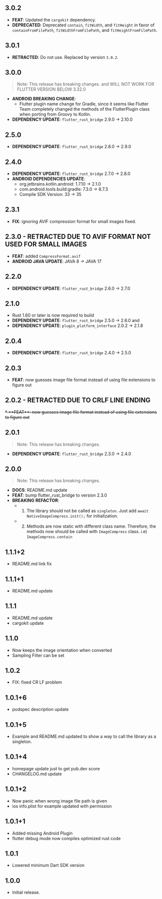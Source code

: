 ## 3.0.2
* **FEAT**: Updated the `cargokit` dependency.
* **DEPRECATED**: Deprecated `contain`, `fitWidth`, and `fitHeight` in favor of `containFromFilePath`, `fitWidthFromFilePath`, and `fitHeightFromFilePath`.

## 3.0.1
* **RETRACTED**: Do not use. Replaced by version `3.0.2`.

## 3.0.0
> Note: This release has breaking changes. and WILL NOT WORK FOR FLUTTER VERSION BELOW 3.32.0
* **ANDROID BREAKING CHANGE**:
    - Flutter plugin name change for Gradle, since it seems like Flutter Team completely changed the methods of the FlutterPlugin class when porting from Groovy to Kotlin.
* **DEPENDENCY UPDATE**: `flutter_rust_bridge` 2.9.0 -> 2.10.0

## 2.5.0
* **DEPENDENCY UPDATE**: `flutter_rust_bridge` 2.8.0 -> 2.9.0

## 2.4.0
* **DEPENDENCY UPDATE**: `flutter_rust_bridge` 2.7.0 -> 2.8.0
* **ANDROID DEPENDENCIES UPDATE**:
    * org.jetbrains.kotlin.android: 1.7.10 -> 2.1.0
    * com.android.tools.build:gradle: 7.3.0 -> 8.7.3
    * Compile SDK Version: 33 -> 35

## 2.3.1
* **FIX**: ignoring AVIF compression format for small images fixed.

## 2.3.0 - RETRACTED DUE TO AVIF FORMAT NOT USED FOR SMALL IMAGES
* **FEAT**: added `CompressFormat.avif`
* **ANDROID JAVA UPDATE**: JAVA 8 -> JAVA 17

## 2.2.0
* **DEPENDENCY UPDATE**: `flutter_rust_bridge` 2.6.0 -> 2.7.0

## 2.1.0
* Rust 1.60 or later is now required to build
* **DEPENDENCY UPDATE**: `flutter_rust_bridge` 2.5.0 -> 2.6.0 and 
* **DEPENDENCY UPDATE**: `plugin_platform_interface` 2.0.2 -> 2.1.8 

## 2.0.4
* **DEPENDENCY UPDATE**: `flutter_rust_bridge` 2.4.0 -> 2.5.0

## 2.0.3
* **FEAT**: now guesses image file format instead of using file extensions to figure out

## 2.0.2 - RETRACTED DUE TO CRLF LINE ENDING
<strike>
* **FEAT**: now guesses image file format instead of using file extensions to figure out
</strike>

## 2.0.1
> Note: This release has breaking changes.
* **DEPENDENCY UPDATE**: `flutter_rust_bridge` 2.3.0 -> 2.4.0

## 2.0.0
> Note: This release has breaking changes.
* **DOCS**: README.md update
* **FEAT**: bump flutter_rust_bridge to version 2.3.0
* **BREAKING** **REFACTOR**:
    - 1. The library should not be called as `singleton`. Just add `await NativeImageCompress.init();` for initialization.
    - 2. Methods are now static with different class name. Therefore, the methods now should be called with `ImageCompress` class. i.e) `ImageCompress.contain`

## 1.1.1+2

* README.md link fix

## 1.1.1+1

* README.md update

## 1.1.1

* README.md update
* cargokit update

## 1.1.0

* Now keeps the image orientation when converted
* Sampling Filter can be set

## 1.0.2

* FIX: fixed CR LF problem

## 1.0.1+6

* podspec description update

## 1.0.1+5

* Example and README.md updated to show a way to call the library as a singleton.

## 1.0.1+4

* homepage update just to get pub.dev score
* CHANGELOG.md update

## 1.0.1+2

* Now panic when wrong image file path is given
* ios info.plist for example updated with permission

## 1.0.1+1

* Added missing Android Plugin
* flutter debug mode now compiles optimized rust code

## 1.0.1

* Lowered minimum Dart SDK version

## 1.0.0

* Initial release.
